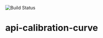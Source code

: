 ![Build Status](https://github.com/edcarlosneves/api-calibration-curve/workflows/django.yml/badge.svg)

# api-calibration-curve
